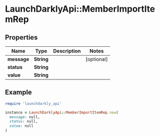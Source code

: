 # LaunchDarklyApi::MemberImportItemRep

## Properties

| Name | Type | Description | Notes |
| ---- | ---- | ----------- | ----- |
| **message** | **String** |  | [optional] |
| **status** | **String** |  |  |
| **value** | **String** |  |  |

## Example

```ruby
require 'launchdarkly_api'

instance = LaunchDarklyApi::MemberImportItemRep.new(
  message: null,
  status: null,
  value: null
)
```

